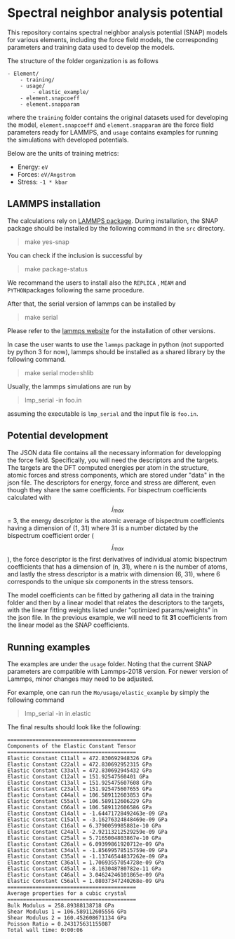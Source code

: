 # Spectral neighbor analysis potential 


This repository contains spectral neighbor analysis potential (SNAP) models for 
various elements, including the force field models, the corresponding parameters and training data used to develop the models. 

The structure of the folder organization is as follows

```
- Element/
    - training/
    - usage/
        - elastic_example/
    - element.snapcoeff
    - element.snapparam
```
where the `training` folder contains the original datasets used for developing the model, `element.snapcoeff` and `element.snapparam` are the force field parameters ready for LAMMPS, and `usage` contains examples for running the simulations with developed potentials. 

Below are the units of training metrics:

* Energy: `eV`
* Forces: `eV/Angstrom`
* Stress: `-1 * kbar`

## LAMMPS installation 
The calculations rely on [LAMMPS package](http://lammps.sandia.gov/). During installation, the SNAP package should be installed by the following command in the `src` directory. 
> make yes-snap

You can check if the inclusion is successful by 
> make package-status

We recommand the users to install also the `REPLICA` , `MEAM` and `PYTHON`packages following the same procedure. 

After that, the serial version of lammps can be installed by 
> make serial 

Please refer to the [lammps website](http://lammps.sandia.gov/) for the installation of other versions.

In case the user wants to use the `lammps` package in python (not supported by python 3 for now), lammps should be installed as a shared library by the following command.
> make serial mode=shlib

Usually, the lammps simulations are run by 
> lmp_serial -in foo.in

assuming the executable is `lmp_serial` and the input file is `foo.in`.


## Potential development

The JSON data file contains all the necessary information for developping the force field. Specifically, you will need the descriptors and the targets. The targets are the DFT computed energies per atom in the structure, atomic forces and stress components, which are stored under "data" in the json file. The descriptors for energy, force and stress are different, even though they share the same coefficients. For bispectrum coefficients calculated with $$j_{max}$$ = 3, the energy descriptor is the atomic average of bispectrum coefficients having a dimension of (1, 31) where 31 is a number dictated by the bispectrum coefficient order ($$j_{max}$$), the force descriptor is the first derivatives of individual atomic bispectrum coefficients that has a dimension of (n, 31), where n is the number of atoms, and lastly the stress descriptor is a matrix with dimension (6, 31), where 6 corresponds to the unique six components in the stress tensors.

The model coefficients can be fitted by gathering all data in the training folder and then by a linear model that relates the descriptors to the targets, with the linear fitting weights listed under "optimized params/weights" in the json file. In the previous example, we will need to fit **31** coefficients from the linear model as the SNAP coefficients. 


## Running examples

The examples are under the `usage` folder.
Noting that the current SNAP parameters are compatible with Lammps-2018 version.
For newer version of Lammps, minor changes may need to be adjusted. 

For example, one can run the `Mo/usage/elastic_example` by simply the following command
> lmp_serial -in in.elastic 

The final results should look like the following:

```
=========================================
Components of the Elastic Constant Tensor
=========================================
Elastic Constant C11all = 472.830692948326 GPa
Elastic Constant C22all = 472.830692952315 GPa
Elastic Constant C33all = 472.830692945432 GPa
Elastic Constant C12all = 151.92547560401 GPa
Elastic Constant C13all = 151.925475607608 GPa
Elastic Constant C23all = 151.925475607655 GPa
Elastic Constant C44all = 106.589112603853 GPa
Elastic Constant C55all = 106.589112606229 GPa
Elastic Constant C66all = 106.589112606586 GPa
Elastic Constant C14all = -1.64471728492463e-09 GPa
Elastic Constant C15all = -3.16276324848469e-09 GPa
Elastic Constant C16all = 6.3790059985881e-10 GPa
Elastic Constant C24all = -2.92113212529259e-09 GPa
Elastic Constant C25all = 5.7165004803867e-10 GPa
Elastic Constant C26all = 6.09399861920712e-09 GPa
Elastic Constant C34all = -1.85699578515759e-09 GPa
Elastic Constant C35all = -1.13746544837262e-09 GPa
Elastic Constant C36all = 1.70693557054728e-09 GPa
Elastic Constant C45all = -8.163048780782e-11 GPa
Elastic Constant C46all = 3.04624246101865e-09 GPa
Elastic Constant C56all = 1.08037347240268e-09 GPa
=========================================
Average properties for a cubic crystal
=========================================
Bulk Modulus = 258.89388138718 GPa
Shear Modulus 1 = 106.589112605556 GPa
Shear Modulus 2 = 160.452608671134 GPa
Poisson Ratio = 0.243175631155087
Total wall time: 0:00:06
```
